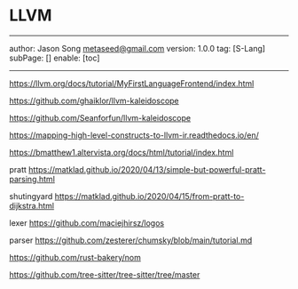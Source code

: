# LLVM
---
author: Jason Song <metaseed@gmail.com>
version: 1.0.0
tag: [S-Lang]
subPage: []
enable: [toc]

---

https://llvm.org/docs/tutorial/MyFirstLanguageFrontend/index.html

https://github.com/ghaiklor/llvm-kaleidoscope

https://github.com/Seanforfun/llvm-kaleidoscope

https://mapping-high-level-constructs-to-llvm-ir.readthedocs.io/en/

https://bmatthew1.altervista.org/docs/html/tutorial/index.html

pratt
https://matklad.github.io/2020/04/13/simple-but-powerful-pratt-parsing.html

shutingyard
https://matklad.github.io/2020/04/15/from-pratt-to-dijkstra.html

lexer
https://github.com/maciejhirsz/logos

parser
https://github.com/zesterer/chumsky/blob/main/tutorial.md

https://github.com/rust-bakery/nom

https://github.com/tree-sitter/tree-sitter/tree/master